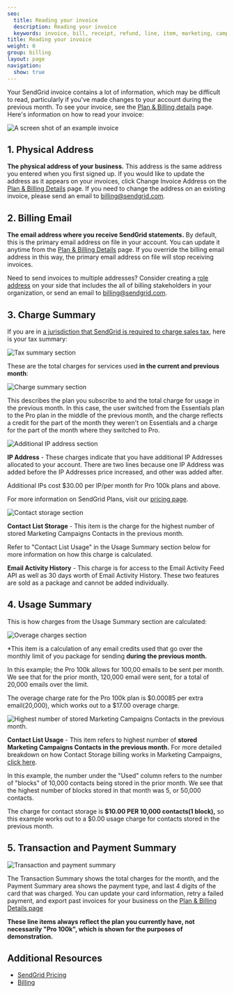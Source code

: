 ```yaml
---
seo:
  title: Reading your invoice
  description: Reading your invoice
  keywords: invoice, bill, receipt, refund, line, item, marketing, campaigns, charge, contacts, usage, overage
title: Reading your invoice
weight: 0
group: billing
layout: page
navigation:
  show: true
---
```


Your SendGrid invoice contains a lot of information, which may be difficult to read, particularly if you've made changes to your account during the previous month. To see your invoice, see the [Plan & Billing details](https://app.sendgrid.com/settings/billing) page. Here's information on how to read your invoice:

![A screen shot of an example invoice]({{root_url}}/img/invoice_legend.png)

## 	1. Physical Address

**The physical address of your business.** This address is the same address you entered when you first signed up. If you would like to update the address as it appears on your invoices, click Change Invoice Address on the [Plan & Billing Details](https://app.sendgrid.com/settings/billing) page. If you need to change the address on an existing invoice, please send an email to [billing@sendgrid.com](mailto:billing@sendgrid.com).

## 	2. Billing Email

**The email address where you receive SendGrid statements.** By default, this is the primary email address on file in your account. You can update it anytime from the [Plan & Billing Details](https://app.sendgrid.com/settings/billing) page. If you override the billing email address in this way, the primary email address on file will stop receiving invoices.

Need to send invoices to multiple addresses? Consider creating a [role address](https://sendgrid.com/docs/Classroom/Deliver/Address_Lists/role_addresses.html) on your side that includes the all of billing stakeholders in your organization, or send an email to [billing@sendgrid.com](mailto:billing@sendgrid.com).

## 	3. Charge Summary

If you are in [a jurisdiction that SendGrid is required to charge sales tax]({{root_url}}/help-support/account-and-settings/taxes-and-tax-exempt.html), here is your tax summary:

![Tax summary section]({{root_url}}/img/invoice_tax.png)

These are the total charges for services used **in the current and previous month**:

![Charge summary section]({{root_url}}/img/invoice_NL_usage.png)

This describes the plan you subscribe to and the total charge for usage in the previous month. In this case, the user switched from the Essentials plan to the Pro plan in the middle of the previous month, and the charge reflects a credit for the part of the month they weren't on Essentials and a charge for the part of the month where they switched to Pro.

![Additional IP address section]({{root_url}}/img/invoice_IP_Address.png)

**IP Address** - These charges indicate that you have additional IP Addresses allocated to your account. There are two lines because one IP Address was added before the IP Addresses price increased, and other was added after.

Additional IPs cost $30.00 per IP/per month for Pro 100k plans and above.

For more information on SendGrid Plans, visit our [pricing page](https://sendgrid.com/pricing).

![Contact storage section]({{root_url}}/img/invoice_contact_1.png)

**Contact List Storage** - This item is the charge for the highest number of stored Marketing Campaigns Contacts in the previous month.

Refer to "Contact List Usage" in the Usage Summary section below for more information on how this charge is calculated.

**Email Activity History** - This charge is for access to the Email Activity Feed API as well as 30 days worth of Email Activity History. These two features are sold as a package and cannot be added individually.

## 	4. Usage Summary

This is how charges from the Usage Summary section are calculated:

![Overage charges section]({{root_url}}/img/invoice_overage.png)

*This item is a calculation of any email credits used that go over the monthly limit of you package for sending **during the previous month.**

In this example; the Pro 100k allows for 100,00 emails to be sent per month. We see that for the prior month, 120,000 email were sent, for a total of 20,000 emails over the limit.

The overage charge rate for the Pro 100k plan is $0.00085 per extra email(20,000), which works out to a $17.00 overage charge.


![Highest number of stored Marketing Campaigns Contacts in the previous month.]({{root_url}}/img/invoice_contact_storage.png)

**Contact List Usage** - This item refers to highest number of **stored Marketing Campaigns Contacts in the previous month.** For more detailed breakdown on how Contact Storage billing works in Marketing Campaigns, [click here](https://sendgrid.com/pricing/).

In this example, the number under the "Used" column refers to the number of "blocks" of 10,000 contacts being stored in the prior month. We see that the highest number of blocks stored in that month was 5, or 50,000 contacts.

The charge for contact storage is **$10.00 PER 10,000 contacts(1 block),** so this example works out to a $0.00 usage charge for contacts stored in the previous month.

## 	5. Transaction and Payment Summary

![Transaction and payment summary]({{root_url}}/img/invoice_payment_summary.png)

The Transaction Summary shows the total charges for the month, and the Payment Summary area shows the payment type, and last 4 digits of the card that was charged. You can update your card information, retry a failed payment, and export past invoices for your business on the [Plan & Billing Details page](https://app.sendgrid.com/settings/billing)

**These line items always reflect the plan you currently have, not necessarily "Pro 100k", which is shown for the purposes of demonstration.**

## 	Additional Resources

- [SendGrid Pricing](https://sendgrid.com/pricing/)
- [Billing]({{root_url}}/help-support/account-and-settings/billing.html)
